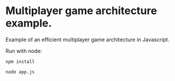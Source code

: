 Multiplayer game architecture example.
======================

Example of an efficient multiplayer game architecture in Javascript.

Run with node:

`npm install`

`node app.js`
